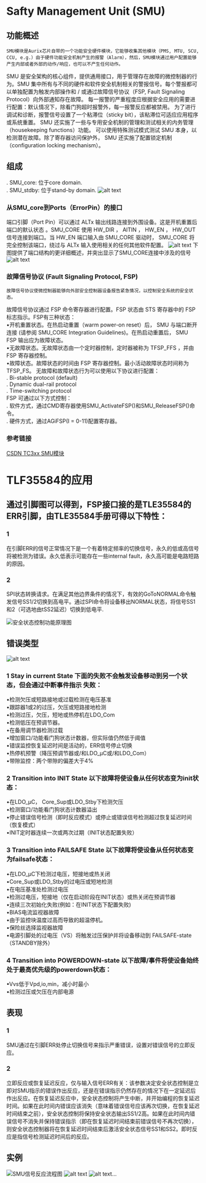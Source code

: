 # Safty Management Unit (SMU)
## 功能概述
    SMU模块是Aurix芯片自带的一个功能安全硬件模块，它能够收集其他模块（PMS, MTU, SCU, CCU, e.g.）由于硬件功能安全机制产生的报警（Alarm），然后，SMU模块通过用户配置能够产生内部或者外部的动作/响应，也可以不产生任何动作。  
SMU 是安全架构的核心组件，提供通用接口，用于管理存在故障的微控制器的行为。SMU 集中所有与不同的硬件和软件安全机制相关的警报信号。每个警报都可以单独配置为触发内部操作和 / 或通过故障信号协议（FSP, Fault Signaling Protocol）向外部通知存在故障。 每一报警的严重程度应根据安全应用的需要进行配置：默认情况下，除看门狗超时报警外，每一报警反应都被禁用。 为了进行调试和诊断，报警信号设置了一个粘滞位（sticky bit），该粘滞位可适应应用程序或系统重置。 SMU 还实施了一些与专用安全机制的管理和测试相关的内务管理（housekeeping functions）功能。 可以使用特殊测试模式测试 SMU 本身，以检测潜在故障。除了寄存器访问保护外， SMU 还实施了配置锁定机制（configuration locking mechanism）。

## 组成
. SMU_core: 位于core domain.  
. SMU_stdby: 位于stand-by domain.
![alt text](image-5.png)

### 从SMU_core到Ports（ErrorPin）的接口
端口引脚（Port Pin）可以通过 ALTx 输出线路连接到外围设备。这是开机重置后端口的默认状态 。SMU_CORE 使用 HW_DIR ， AlTIN ， HW_EN ， HW_OUT 信号连接到端口。当 HW_EN 端口输入由 SMU_CORE 驱动时， SMU_CORE 将完全控制该端口，绕过与 ALTx 输入使用相关的任何其他软件配置。
![alt text](image-6.png)
下图提供了端口结构的更详细概述，并突出显示了SMU_CORE连接中涉及的信号
![alt text](image-7.png)

### 故障信号协议 (Fault Signaling Protocol, FSP)
    故障信号协议使微控制器能够向外部安全控制器设备报告紧急情况，以控制安全系统的安全状态。

故障信号协议通过 FSP 命令寄存器进行配置。FSP 状态由 STS 寄存器中的 FSP 标志指示。FSP有三种状态：  
•开机重置状态。在热启动重置（warm power-on reset）后， SMU 与端口断开连接 (请参阅 SMU_CORE Integration Guidelines)。在热启动重置后， SMU FSP 输出应为故障状态。  
•无故障状态。无故障状态由一个定时器控制，定时器被称为 TFSP_FFS ，并由 FSP 寄存器控制。  
•故障状态。故障状态的时间由 FSP 寄存器控制。最小活动故障状态时间称为 TFSP_FS。
无故障和故障状态行为可以使用以下协议进行配置：  
. Bi-stable protocol (default)  
. Dynamic dual-rail protocol  
. Time-switching protocol  
FSP 可通过以下方式控制：  
. 软件方式，通过CMD寄存器使用SMU_ActivateFSP()和SMU_ReleaseFSP()命令。  
. 硬件方式，通过AGiFSP(I = 0-11)配置寄存器。  

### 参考链接
[CSDN TC3xx SMU模块](https://blog.csdn.net/qq_36056498/article/details/136136088)

# TLF35584的应用
## 通过引脚图可以得到，FSP接口接的是TLE35584的ERR引脚，由TLE35584手册可得以下特性：
### 1
在引脚ERR的信号正常情况下是一个有着特定频率的切换信号，永久的低或高信号将被检测为错误。永久低表示可能存在一些internal fault，永久高可能是电路短路的原因。
### 2
SPI状态转换请求。在满足其他边界条件的情况下，有效的GoToNORMAL命令触发信号SS1/2切换到高电平。通过SPI命令将设备移出NORMAL状态，将信号SS1和2（可选地由tSS2延迟）切换到低电平.

![安全状态控制功能原理图](image.png)

## 错误类型
![alt text](image-4.png)
### 1 Stay in current State 下面的失败不会触发设备移动到另一个状态，但会通过中断事件指示 失败：
•检测欠压或短路接地或过载检测在电压基准  
•跟踪器1或2的过压，欠压或短路接地检测  
•检测过压，欠压，短地或热停机在LDO_Com  
•检测低压在预调节器。  
•在备用调节器检测过载  
•增加窗口/功能看门狗状态计数器，但实际值仍然低于阈值  
•错误监控恢复延迟时间是活动的，ERR信号停止切换  
•热停机预警（降压预调节器或/和LDO_µC或/和LDO_Com）  
•带隙监控：两个带隙的偏差大于4%  
### 2 Transition into INIT State 以下故障将使设备从任何状态变为init状态：
•在LDO_µC， Core_Sup或LDO_Stby下检测欠压  
•检测窗口/功能看门狗状态计数器溢出  
•停止错误信号检测（即时反应模式）或停止或错误信号检测超过恢复延迟时间（恢复模式）  
•INIT定时器连续一次或两次过期（INIT状态配置失败）  
### 3 Transition into FAILSAFE State 以下故障将使设备从任何状态变为failsafe状态：
•在LDO_µC下检测过电压，短接地或热关闭  
•Core_Sup或LDO_Stby的过电压或短地检测  
•在电压基准处检测过电压  
•检测过电压，短接地（仅在启动阶段在INIT状态）或热关闭在预调节器  
•连续三次初始化失败(例如：在INIT状态下配置失败)  
•BIAS电流监视器故障  
•由于监控块温度过高而导致的超温停机。  
•保险丝选择监视器故障  
•电源引脚处的过电压（VS）将触发过压保护并将设备移动到
FAILSAFE-state （STANDBY除外）  
### 4 Transition into POWERDOWN-state 以下故障/事件将使设备始终处于最高优先级的powerdown状态：
•Vvs低于Vpd,io,min，减小时最小  
•检测过压或欠压在内部电源  

## 表现
### 1
SMU通过在引脚ERR处停止切换信号来指示严重错误，设置对错误信号的立即反应。
### 2
立即反应或恢复延迟反应，仅与输入信号ERR有关：该参数决定安全状态控制是立即对SMU指示的错误作出反应，还是在错误指示仍然存在的情况下在一定延迟后作出反应。在恢复延迟反应中，安全状态控制将产生中断，并开始编程的恢复延迟时间。如果在此时间内错误应该消失（意味着错误信号应该再次切换，在恢复延迟时间结束之前），安全状态控制将保持安全状态输出SS1/2高。如果在此时间内错误信号不消失并保持错误指示（即在恢复延迟时间结束前错误信号不再次切换），则安全状态控制器将在恢复延迟时间结束后激活安全状态信号SS1和SS2。即时反应是指信号检测延迟时间后的反应。

## 实例
![SMU信号反应流程图](image-1.png)
![alt text](image-2.png)
![alt text](image-3.png)...

